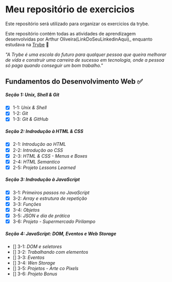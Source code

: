 # Meu repositório de exercicios

Este repositório será utilizado para organizar os exercicios da trybe.

Este repositório contém todas as atividades de aprendizagem desenvolvidas por Arthur Oliveira(LinkDoSeuLinkedinAqui)_ enquanto estudava na [Trybe](https://www.betrybe.com/) 🚀

_"A Trybe é uma escola do futuro para qualquer pessoa que queira melhorar de vida e construir uma carreira de sucesso em tecnologia, onde a pessoa só paga quando conseguir um bom trabalho."_

## Fundamentos do Desenvolvimento Web ✅

##### Seção 1: Unix, Shell & Git

- [X] 1-1: _Unix & Shell_
- [X] 1-2: _Git_
- [X] 1-3: _Git & GitHub_

##### Seção 2: Indrodução à HTML & CSS
- [X] 2-1: _Introdução ao HTML_
- [X] 2-2: _Introdução ao CSS_
- [X] 2-3: _HTML & CSS - Menus e Boxes_
- [X] 2-4: _HTML Semantico_
- [X] 2-5: _Projeto Lessons Learned_

##### Seção 3: Indrodução à JavaScript
- [X] 3-1: _Primeiros passos no JavaScript_
- [X] 3-2: _Array e estrutura de repetição_
- [X] 3-3: _Funções_
- [X] 3-4: _Objetos_
- [X] 3-5: _JSON e dia de prática_
- [X] 3-6: _Projeto - Supermercado Pirilampo_

##### Seção 4: JavaScript: DOM, Eventos e Web Storage
- [] 3-1: _DOM e seletores_
- [] 3-2: _Trabalhando com elementos_
- [] 3-3: _Eventos_
- [] 3-4: _Wen Storage_
- [] 3-5: _Projetos - Arte co Pixels_
- [] 3-6: _Projeto Bonus_
